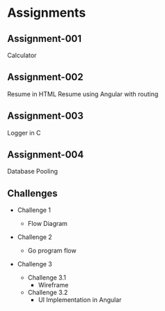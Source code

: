 # Assignments

## Assignment-001
Calculator

## Assignment-002
Resume in HTML
Resume using Angular with routing

## Assignment-003
Logger in C

## Assignment-004
Database Pooling

## Challenges
  * Challenge 1
    * Flow Diagram
    
  * Challenge 2
    * Go program flow
    
  * Challenge 3
    * Challenge 3.1
      * Wireframe
    * Challenge 3.2
      * UI Implementation in Angular
